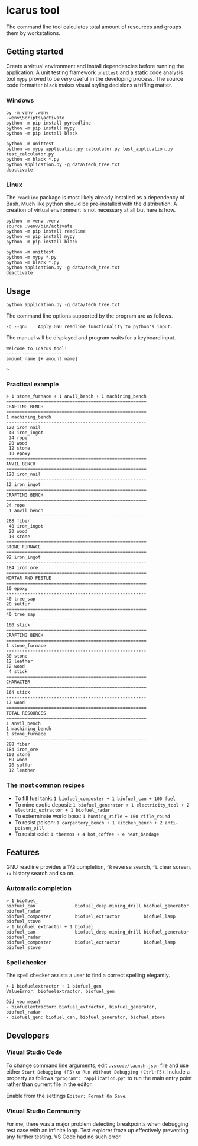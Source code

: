 # Icarus tool

The command line tool calculates total amount of resources and groups them by workstations.

## Getting started

Create a virtual environment and install dependencies before running the application.
A unit testing framework `unittest` and a static code analysis tool `mypy` proved to be very useful in the developing process. The source code formatter `black` makes visual styling decisions a trifling matter.

### Windows

```
py -m venv .wenv
.wenv\Scripts\activate
python -m pip install pyreadline
python -m pip install mypy
python -m pip install black

python -m unittest
python -m mypy application.py calculator.py test_application.py test_calculator.py
python -m black *.py
python application.py -g data\tech_tree.txt
deactivate
```

### Linux

The `readline` package is most likely already installed as a dependency of Bash. Much like python should be pre-installed with the distribution. A creation of virtual environment is not necessary at all but here is how.

```
python -m venv .venv
source .venv/bin/activate
python -m pip install readline
python -m pip install mypy
python -m pip install black

python -m unittest
python -m mypy *.py
python -m black *.py
python application.py -g data/tech_tree.txt
deactivate
```

## Usage

```
python application.py -g data/tech_tree.txt
```

The command line options supported by the program are as follows.

```
-g --gnu    Apply GNU readline functionality to python's input.
```

The manual will be displayed and program waits for a keyboard input.

```
Welcome to Icarus tool!
-----------------------
amount name [+ amount name]

> 
```

### Practical example

```
> 1 stone_furnace + 1 anvil_bench + 1 machining_bench
=====================================================
CRAFTING BENCH
=====================================================
1 machining_bench
-----------------------------------------------------
120 iron_nail
 40 iron_ingot
 24 rope
 20 wood
 12 stone
 10 epoxy
=====================================================
ANVIL BENCH
=====================================================
120 iron_nail
-----------------------------------------------------
12 iron_ingot
=====================================================
CRAFTING BENCH
=====================================================
24 rope
 1 anvil_bench
-----------------------------------------------------
288 fiber
 40 iron_ingot
 20 wood
 10 stone
=====================================================
STONE FURNACE
=====================================================
92 iron_ingot
-----------------------------------------------------
184 iron_ore
=====================================================
MORTAR AND PESTLE
=====================================================
10 epoxy
-----------------------------------------------------
40 tree_sap
20 sulfur
=====================================================
40 tree_sap
-----------------------------------------------------
160 stick
=====================================================
CRAFTING BENCH
=====================================================
1 stone_furnace
-----------------------------------------------------
80 stone
12 leather
12 wood
 4 stick
=====================================================
CHARACTER
=====================================================
164 stick
-----------------------------------------------------
17 wood
=====================================================
TOTAL RESOURCES
=====================================================
1 anvil_bench
1 machining_bench
1 stone_furnace
-----------------------------------------------------
288 fiber
184 iron_ore
102 stone
 69 wood
 20 sulfur
 12 leather
```

### The most common recipes

- To fill fuel tank: `1 biofuel_composter + 1 biofuel_can + 100 fuel`
- To mine exotic deposit: `1 biofuel_generator + 1 electricity_tool + 2 electric_extractor + 1 biofuel_radar`
- To exterminate world boss: `1 hunting_rifle + 100 rifle_round`
- To resist poison: `1 carpentery_bench + 1 kitchen_bench + 2 anti-poison_pill`
- To resist cold: `1 thermos + 4 hot_coffee + 4 heat_bandage`

## Features

GNU readline provides a `TAB` completion, `^R` reverse search, `^L` clear screen, `↑↓` history search and so on.

### Automatic completion

```
> 1 biofuel_
biofuel_can               biofuel_deep-mining_drill biofuel_generator         biofuel_radar
biofuel_composter         biofuel_extractor         biofuel_lamp              biofuel_stove
> 1 biofuel_extractor + 1 biofuel_
biofuel_can               biofuel_deep-mining_drill biofuel_generator         biofuel_radar
biofuel_composter         biofuel_extractor         biofuel_lamp              biofuel_stove
```

### Spell checker

The spell checker assists a user to find a correct spelling elegantly.

```
> 1 biofuelextractor + 1 biofuel_gen
ValueError: biofuelextractor, biofuel_gen

Did you mean?
- biofuelextractor: biofuel_extractor, biofuel_generator, biofuel_radar
- biofuel_gen: biofuel_can, biofuel_generator, biofuel_stove
```

## Developers

### Visual Studio Code

To change command line arguments, edit `.vscode/launch.json` file and use either `Start Debugging (F5)` or `Run Without Debugging (Ctrl+F5)`. Include a property as follows `"program": "application.py"` to run the main entry point rather than current file in the editor.

Enable from the settings `Editor: Format On Save`.

### Visual Studio Community

For me, there was a major problem detecting breakpoints when debugging test case with an infinite loop. Test explorer froze up effectively preventing any further testing. VS Code had no such error.

